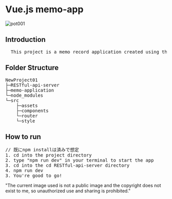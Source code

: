 # Vue.js memo-app

![pot001](https://user-images.githubusercontent.com/54490500/79756644-e70bf200-8355-11ea-9cae-1b84858f87d6.JPG)


## Introduction
<pre>
  This project is a memo record application created using the previously provided MEMO RESTFULL API.
</pre>

## Folder Structure
<pre>
NewProject01
├─RESTful-api-server
├─memo-application
└─node_modules
└─src
    ├─assets
    ├─components
    └─router
    └─style
</pre>

## How to run
<pre>
// 既にnpm installは済みで想定
1. cd into the project directory 
2. type "npm run dev" in your terminal to start the app
3. cd into the cd RESTful-api-server directory 
4. npm run dev
3. You're good to go!
</pre>

"The current image used is not a public image and the copyright does not exist to me, so unauthorized use and sharing is prohibited."
